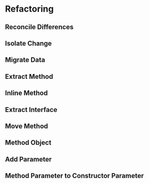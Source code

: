 # Refactoring

## Reconcile Differences

## Isolate Change

## Migrate Data

## Extract Method

## Inline Method

## Extract Interface

## Move Method

## Method Object

## Add Parameter

## Method Parameter to Constructor Parameter




